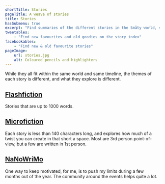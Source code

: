 ```yaml
---
shortTitle: Stories
pageTitle: A weave of stories
title: Stories
hasSubmenu: true
excerpt: "Find summaries of the different stories in the Småty world, so you can browse further and find your type of story, be they longer or shorter."
tweetables:
    - "Find new favourites and old goodies on the story index"
facebookables:
    - "Find new & old favourite stories"
pageImage:
    url: stories.jpg
    alt: Coloured pencils and highlighters
---
```


While they all fit within the same world and same timeline, the themes
of each story is different, and what they explore is different.

## [Flashfiction](/stories/flashfiction)

Stories that are up to 1000 words.

## [Microfiction](/stories/microfiction)

Each story is less than 140 characters long, and explores how much
of a twist you can create in that short a space. Most are 3rd person
point-of-view, but a few are written in 1st person.

## [NaNoWriMo](/stories/nanowrimo)

One way to keep motivated, for me, is to push my limits during a few months out
of the year. The community around the events helps quite a lot.
